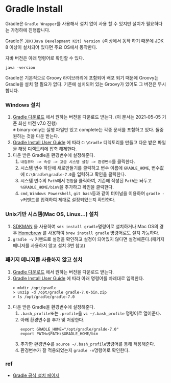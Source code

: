 # Gradle Install

Gradle은 ```Gradle Wrapper```를 사용해서 설치 없이 사용 할 수 있지만 설치가 필요하다는 가정하에 진행합니다.

Gradle은 ```JDK(Java Development Kit) Version 8```이상에서 동작 하기 때문에 JDK 8 이상이 설치되어 있다면 주요 OS에서 동작한다.

자바 버전은 아래 명령어로 확인할 수 있다.
```
java -version
```
Gradle은 기본적으로 Groovy 라이브러리에 포함되어 배포 되기 때문에 Groovy는 Gradle을 설치 할 필요가 없다. 기존에 설치되어 있는 Groovy가 있어도 그 버전은 무시합니다.

### Windows 설치
1. [Gradle 다운로드](https://gradle.org/releases/) 에서 원하는 버전을 다운로드 받는다. (이 문서는 2021-05-05 기준 최신 버전 v7.0 진행)<br>
   ※ binary-only는 실행 파일만 있고 complete는 각종 문서를 포함하고 있다. 둘중 원하는 것을 다운 받는다.
2. [Gradle Install User Guide](https://docs.gradle.org/7.0/userguide/installation.html) 에 따라 ```C:\Gradle``` 디렉토리를 만들고 다운 받은 파일을 해당 디렉토리에 압축 해제한다.
3. 다운 받은 Gradle을 환경변수에 설정해준다.
    1. ```내컴퓨터 -> 속성 -> 고급 시스템 설정 -> 환경변수```를 클릭한다.
    2. 시스템 변수 하단에 새로만들기를 클릭하고 변수 이름에 ```GRADLE_HOME```, 변수값에 ```C:\Gradle\gradle-7.0```을 입력하고 확인을 클릭한다.
    3. 시스템 변수의 ```Path```에서 ```편집```을 클릭하여, 기존에 작성된 ```Path```는 놔두고 ```%GRADLE_HOME/bin%```을 추가하고 확인을 클릭한다.
    4. ```cmd```, ```Windows Powershell```, ```git bash```등과 같이 터미널을 이용하여 ```gradle -v```커맨드를 입력하여 제대로 설정되었는지 확인한다.

### Unix기반 시스템(Mac OS, Linux...) 설치
1. [SDKMAN](https://sdkman.io/) 을 사용하여 ```sdk install gradle```명령어로 설치하거나 Mac OS의 경우 [Homebrew](https://brew.sh/) 를 사용하여 ```brew install gradle``` 명령어로도 설치 가능하다.
2. ```gradle -v``` 커맨드로 설정을 확인하고 설정이 되어있지 않다면 설정해준다.(패키지 메니저를 사용하지 않고 설치 3번 참고)

### 패키지 메니저를 사용하지 않고 설치
1. [Gradle 다운로드](https://gradle.org/releases/) 에서 원하는 버전을 다운로드 받는다.
2. [Gradle Install User Guide](https://docs.gradle.org/7.0/userguide/installation.html) 에 따라 아래 명령어를 차례대로 입력한다.
   ```
   > mkdir /opt/gradle
   > unzip -d /opt/gradle gradle-7.0-bin.zip
   > ls /opt/gradle/gradle-7.0
   ```
3. 다운 받은 Gradle을 환경변수에 설정해준다.
    1. ```.bash_profile```또는 ```.profile```을 ```vi ~/.bash_profile``` 명령어로 열어준다.
    2. 아래 환경변수를 추가 및 저장한다.
       ```
       export GRADLE_HOME="/opt/gradle/gralde-7.0"
       export PATH=$PATH:$GRADLE_HOME/bin
       ```
    3. 추가한 환경변수를 ```source ~/.bash_profile```명령어를 통해 적용해준다.
    4. 환경변수가 잘 적용되었는지 ```gradle -v```명령어로 확인한다.
    
### ref
- [Gradle 공식 설치 페이지](https://gradle.org/releases/)